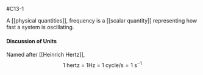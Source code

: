 #C13-1 

A [[physical quantities]], frequency is a [[scalar quantity]] representing how fast a system is oscillating.

#### Discussion of Units
Named after [[Heinrich Hertz]], $$\text{1 hertz = 1Hz = 1 cycle/s} = \text{1 s}^{-1}$$
